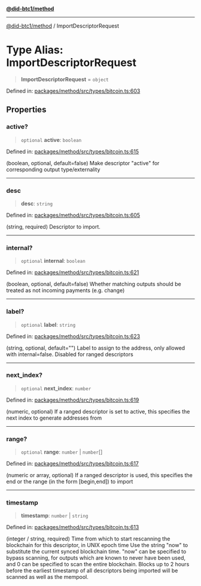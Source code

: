 [**@did-btc1/method**](../README.md)

***

[@did-btc1/method](../globals.md) / ImportDescriptorRequest

# Type Alias: ImportDescriptorRequest

> **ImportDescriptorRequest** = `object`

Defined in: [packages/method/src/types/bitcoin.ts:603](https://github.com/dcdpr/did-btc1-js/blob/751aedd75738c26882a2149e644ae32b9e424707/packages/method/src/types/bitcoin.ts#L603)

## Properties

### active?

> `optional` **active**: `boolean`

Defined in: [packages/method/src/types/bitcoin.ts:615](https://github.com/dcdpr/did-btc1-js/blob/751aedd75738c26882a2149e644ae32b9e424707/packages/method/src/types/bitcoin.ts#L615)

(boolean, optional, default=false) Make descriptor "active" for corresponding output type/externality

***

### desc

> **desc**: `string`

Defined in: [packages/method/src/types/bitcoin.ts:605](https://github.com/dcdpr/did-btc1-js/blob/751aedd75738c26882a2149e644ae32b9e424707/packages/method/src/types/bitcoin.ts#L605)

(string, required) Descriptor to import.

***

### internal?

> `optional` **internal**: `boolean`

Defined in: [packages/method/src/types/bitcoin.ts:621](https://github.com/dcdpr/did-btc1-js/blob/751aedd75738c26882a2149e644ae32b9e424707/packages/method/src/types/bitcoin.ts#L621)

(boolean, optional, default=false) Whether matching outputs should be treated as not incoming payments (e.g. change)

***

### label?

> `optional` **label**: `string`

Defined in: [packages/method/src/types/bitcoin.ts:623](https://github.com/dcdpr/did-btc1-js/blob/751aedd75738c26882a2149e644ae32b9e424707/packages/method/src/types/bitcoin.ts#L623)

(string, optional, default="") Label to assign to the address, only allowed with internal=false. Disabled for ranged descriptors

***

### next\_index?

> `optional` **next\_index**: `number`

Defined in: [packages/method/src/types/bitcoin.ts:619](https://github.com/dcdpr/did-btc1-js/blob/751aedd75738c26882a2149e644ae32b9e424707/packages/method/src/types/bitcoin.ts#L619)

(numeric, optional) If a ranged descriptor is set to active, this specifies the next index to generate addresses from

***

### range?

> `optional` **range**: `number` \| `number`[]

Defined in: [packages/method/src/types/bitcoin.ts:617](https://github.com/dcdpr/did-btc1-js/blob/751aedd75738c26882a2149e644ae32b9e424707/packages/method/src/types/bitcoin.ts#L617)

(numeric or array, optional) If a ranged descriptor is used, this specifies the end or the range (in the form [begin,end]) to import

***

### timestamp

> **timestamp**: `number` \| `string`

Defined in: [packages/method/src/types/bitcoin.ts:613](https://github.com/dcdpr/did-btc1-js/blob/751aedd75738c26882a2149e644ae32b9e424707/packages/method/src/types/bitcoin.ts#L613)

(integer / string, required) Time from which to start rescanning the blockchain for this descriptor, in UNIX epoch time
Use the string "now" to substitute the current synced blockchain time.
"now" can be specified to bypass scanning, for outputs which are known to never have been used, and
0 can be specified to scan the entire blockchain. Blocks up to 2 hours before the earliest timestamp
of all descriptors being imported will be scanned as well as the mempool.
